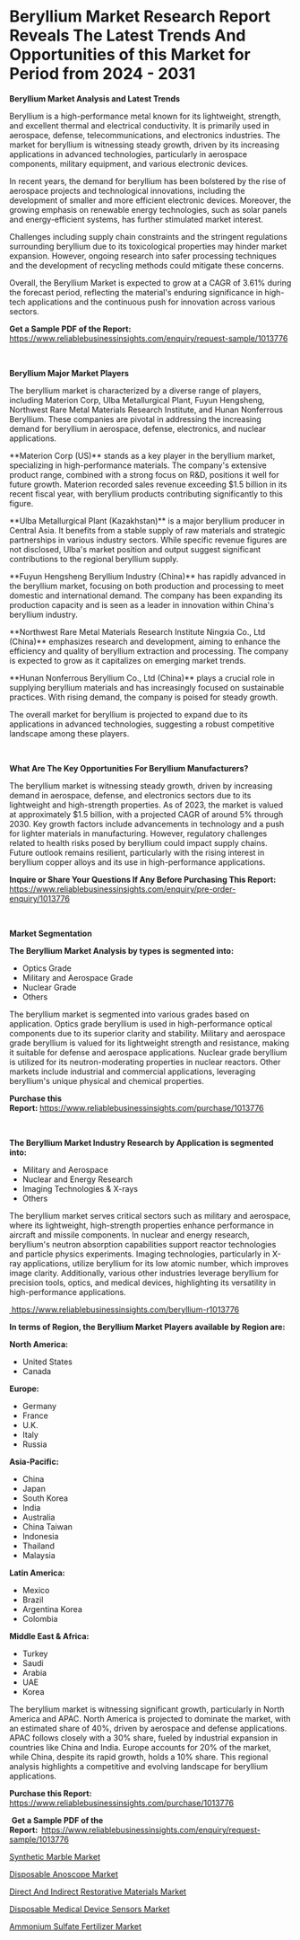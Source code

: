 <p><h1>Beryllium Market Research Report Reveals The Latest Trends And Opportunities of this Market for Period from 2024 - 2031</h1></p><p><strong>Beryllium Market Analysis and Latest Trends</strong></p>
<p><p>Beryllium is a high-performance metal known for its lightweight, strength, and excellent thermal and electrical conductivity. It is primarily used in aerospace, defense, telecommunications, and electronics industries. The market for beryllium is witnessing steady growth, driven by its increasing applications in advanced technologies, particularly in aerospace components, military equipment, and various electronic devices.</p><p>In recent years, the demand for beryllium has been bolstered by the rise of aerospace projects and technological innovations, including the development of smaller and more efficient electronic devices. Moreover, the growing emphasis on renewable energy technologies, such as solar panels and energy-efficient systems, has further stimulated market interest.</p><p>Challenges including supply chain constraints and the stringent regulations surrounding beryllium due to its toxicological properties may hinder market expansion. However, ongoing research into safer processing techniques and the development of recycling methods could mitigate these concerns.</p><p>Overall, the Beryllium Market is expected to grow at a CAGR of 3.61% during the forecast period, reflecting the material's enduring significance in high-tech applications and the continuous push for innovation across various sectors.</p></p>
<p><strong>Get a Sample PDF of the Report:&nbsp;</strong> <a href="https://www.reliablebusinessinsights.com/enquiry/request-sample/1013776?utm_campaign=60&utm_medium=2&utm_source=Github&utm_content=ia&utm_term=05112024&utm_id=beryllium">https://www.reliablebusinessinsights.com/enquiry/request-sample/1013776</a></p>
<p>&nbsp;</p>
<p><strong>Beryllium Major Market Players</strong></p>
<p><p>The beryllium market is characterized by a diverse range of players, including Materion Corp, Ulba Metallurgical Plant, Fuyun Hengsheng, Northwest Rare Metal Materials Research Institute, and Hunan Nonferrous Beryllium. These companies are pivotal in addressing the increasing demand for beryllium in aerospace, defense, electronics, and nuclear applications.</p><p>**Materion Corp (US)** stands as a key player in the beryllium market, specializing in high-performance materials. The company's extensive product range, combined with a strong focus on R&D, positions it well for future growth. Materion recorded sales revenue exceeding $1.5 billion in its recent fiscal year, with beryllium products contributing significantly to this figure.</p><p>**Ulba Metallurgical Plant (Kazakhstan)** is a major beryllium producer in Central Asia. It benefits from a stable supply of raw materials and strategic partnerships in various industry sectors. While specific revenue figures are not disclosed, Ulba's market position and output suggest significant contributions to the regional beryllium supply.</p><p>**Fuyun Hengsheng Beryllium Industry (China)** has rapidly advanced in the beryllium market, focusing on both production and processing to meet domestic and international demand. The company has been expanding its production capacity and is seen as a leader in innovation within China's beryllium industry.</p><p>**Northwest Rare Metal Materials Research Institute Ningxia Co., Ltd (China)** emphasizes research and development, aiming to enhance the efficiency and quality of beryllium extraction and processing. The company is expected to grow as it capitalizes on emerging market trends.</p><p>**Hunan Nonferrous Beryllium Co., Ltd (China)** plays a crucial role in supplying beryllium materials and has increasingly focused on sustainable practices. With rising demand, the company is poised for steady growth.</p><p>The overall market for beryllium is projected to expand due to its applications in advanced technologies, suggesting a robust competitive landscape among these players.</p></p>
<p>&nbsp;</p>
<p><strong>What Are The Key Opportunities For Beryllium Manufacturers?</strong></p>
<p><p>The beryllium market is witnessing steady growth, driven by increasing demand in aerospace, defense, and electronics sectors due to its lightweight and high-strength properties. As of 2023, the market is valued at approximately $1.5 billion, with a projected CAGR of around 5% through 2030. Key growth factors include advancements in technology and a push for lighter materials in manufacturing. However, regulatory challenges related to health risks posed by beryllium could impact supply chains. Future outlook remains resilient, particularly with the rising interest in beryllium copper alloys and its use in high-performance applications.</p></p>
<p><strong>Inquire or Share Your Questions If Any Before Purchasing This Report:</strong> <a href="https://www.reliablebusinessinsights.com/enquiry/pre-order-enquiry/1013776?utm_campaign=60&utm_medium=2&utm_source=Github&utm_content=ia&utm_term=05112024&utm_id=beryllium">https://www.reliablebusinessinsights.com/enquiry/pre-order-enquiry/1013776</a></p>
<p>&nbsp;</p>
<p><strong>Market Segmentation</strong></p>
<p><strong>The Beryllium Market Analysis by types is segmented into:</strong></p>
<p><ul><li>Optics Grade</li><li>Military and Aerospace Grade</li><li>Nuclear Grade</li><li>Others</li></ul></p>
<p><p>The beryllium market is segmented into various grades based on application. Optics grade beryllium is used in high-performance optical components due to its superior clarity and stability. Military and aerospace grade beryllium is valued for its lightweight strength and resistance, making it suitable for defense and aerospace applications. Nuclear grade beryllium is utilized for its neutron-moderating properties in nuclear reactors. Other markets include industrial and commercial applications, leveraging beryllium's unique physical and chemical properties.</p></p>
<p><strong>Purchase this Report:&nbsp;</strong><a href="https://www.reliablebusinessinsights.com/purchase/1013776?utm_campaign=60&utm_medium=2&utm_source=Github&utm_content=ia&utm_term=05112024&utm_id=beryllium">https://www.reliablebusinessinsights.com/purchase/1013776</a></p>
<p>&nbsp;</p>
<p><strong>The Beryllium Market Industry Research by Application is segmented into:</strong></p>
<p><ul><li>Military and Aerospace</li><li>Nuclear and Energy Research</li><li>Imaging Technologies & X-rays</li><li>Others</li></ul></p>
<p><p>The beryllium market serves critical sectors such as military and aerospace, where its lightweight, high-strength properties enhance performance in aircraft and missile components. In nuclear and energy research, beryllium's neutron absorption capabilities support reactor technologies and particle physics experiments. Imaging technologies, particularly in X-ray applications, utilize beryllium for its low atomic number, which improves image clarity. Additionally, various other industries leverage beryllium for precision tools, optics, and medical devices, highlighting its versatility in high-performance applications.</p></p>
<p><a href="https://www.reliablebusinessinsights.com/beryllium-r1013776?utm_campaign=60&utm_medium=2&utm_source=Github&utm_content=ia&utm_term=05112024&utm_id=beryllium">&nbsp;https://www.reliablebusinessinsights.com/beryllium-r1013776</a></p>
<p><strong>In terms of Region, the Beryllium Market Players available by Region are:</strong></p>
<p>
    <p> <strong> North America: </strong>
        <ul>
            <li>United States</li>
            <li>Canada</li>
        </ul>
        </p> 
    <p> <strong> Europe: </strong>
        <ul>
            <li>Germany</li>
            <li>France</li>
            <li>U.K.</li>
            <li>Italy</li>
            <li>Russia</li>
        </ul>
        </p> 
    <p> <strong> Asia-Pacific: </strong>
        <ul>
            <li>China</li>
            <li>Japan</li>
            <li>South Korea</li>
            <li>India</li>
            <li>Australia</li>
            <li>China Taiwan</li>
            <li>Indonesia</li>
            <li>Thailand</li>
            <li>Malaysia</li>
        </ul>
        </p> 
    <p> <strong> Latin America: </strong>
        <ul>
            <li>Mexico</li>
            <li>Brazil</li>
            <li>Argentina Korea</li>
            <li>Colombia</li>
        </ul>
        </p> 
    <p> <strong> Middle East & Africa: </strong>
        <ul>
            <li>Turkey</li>
            <li>Saudi</li>
            <li>Arabia</li>
            <li>UAE</li>
            <li>Korea</li>
        </ul>
    </p>
    </p>
<p><p>The beryllium market is witnessing significant growth, particularly in North America and APAC. North America is projected to dominate the market, with an estimated share of 40%, driven by aerospace and defense applications. APAC follows closely with a 30% share, fueled by industrial expansion in countries like China and India. Europe accounts for 20% of the market, while China, despite its rapid growth, holds a 10% share. This regional analysis highlights a competitive and evolving landscape for beryllium applications.</p></p>
<p><strong>Purchase this Report: </strong><a href="https://www.reliablebusinessinsights.com/purchase/1013776?utm_campaign=60&utm_medium=2&utm_source=Github&utm_content=ia&utm_term=05112024&utm_id=beryllium">https://www.reliablebusinessinsights.com/purchase/1013776</a></p>
<p>&nbsp;<strong>Get a Sample PDF of the Report:&nbsp;&nbsp;</strong><a href="https://www.reliablebusinessinsights.com/enquiry/request-sample/1013776?utm_campaign=60&utm_medium=2&utm_source=Github&utm_content=ia&utm_term=05112024&utm_id=beryllium">https://www.reliablebusinessinsights.com/enquiry/request-sample/1013776</a></p>
<p><strong></strong></p>
<p><p><a href="https://github.com/liz10hnbracht/Market-Research-Report-List-1/blob/main/synthetic-marble-market.md?utm_campaign=60&utm_medium=2&utm_source=Github&utm_content=ia&utm_term=05112024&utm_id=beryllium">Synthetic Marble Market</a></p><p><a href="https://issuu.com/reportprime-2/docs/disposable-anoscope-market-size-203_91e6f5263456eb?utm_campaign=60&utm_medium=2&utm_source=Github&utm_content=ia&utm_term=05112024&utm_id=beryllium">Disposable Anoscope Market</a></p><p><a href="https://issuu.com/reportprime-2/docs/direct-and-indirect-restorative-mat_29f4adaf50fa69?utm_campaign=60&utm_medium=2&utm_source=Github&utm_content=ia&utm_term=05112024&utm_id=beryllium">Direct And Indirect Restorative Materials Market</a></p><p><a href="https://issuu.com/reportprime-2/docs/disposable-medical-device-sensors-m_a15dc00c45b18e?utm_campaign=60&utm_medium=2&utm_source=Github&utm_content=ia&utm_term=05112024&utm_id=beryllium">Disposable Medical Device Sensors Market</a></p><p><a href="https://github.com/rozh43oreder/Market-Research-Report-List-1/blob/main/ammonium-sulfate-fertilizer-market.md?utm_campaign=60&utm_medium=2&utm_source=Github&utm_content=ia&utm_term=05112024&utm_id=beryllium">Ammonium Sulfate Fertilizer Market</a></p></p>